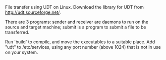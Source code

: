 File transfer using UDT on Linux.  Download the library for UDT from
http://udt.sourceforge.net/.

There are 3 programs:
	sender and receiver are daemons to run on the source and target machine;
	submit is a program to submit a file to be transferred.

Run 'build' to compile, and move the executables to a suitable place.
Add "udt" to /etc/services, using any port number (above 1024) that is not in
use on your system.
